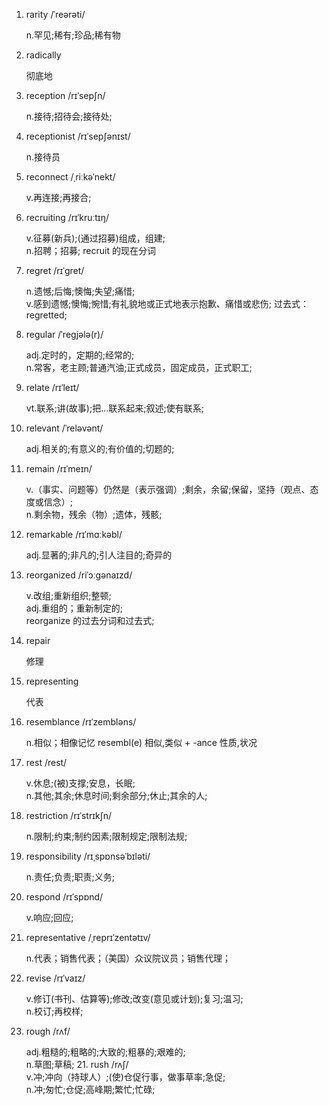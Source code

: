 1. rarity /ˈreərəti/

   n.罕见;稀有;珍品;稀有物

2. radically

   彻底地

3. reception /rɪˈsepʃn/

   n.接待;招待会;接待处;

4. receptionist /rɪˈsepʃənɪst/

   n.接待员

5. reconnect /ˌriːkəˈnekt/

   v.再连接;再接合;

6. recruiting /rɪˈkruːtɪŋ/

   v.征募(新兵);(通过招募)组成，组建;  
   n.招聘；招募; recruit 的现在分词

7. regret /rɪˈɡret/

   n.遗憾;后悔;懊悔;失望;痛惜;  
   v.感到遗憾;懊悔;惋惜;有礼貌地或正式地表示抱歉、痛惜或悲伤; 过去式： regretted;

8. regular /ˈreɡjələ(r)/

   adj.定时的，定期的;经常的;  
   n.常客，老主顾;普通汽油;正式成员，固定成员，正式职工;

9. relate /rɪˈleɪt/

   vt.联系;讲(故事);把…联系起来;叙述;使有联系;

10. relevant /ˈreləvənt/

    adj.相关的;有意义的;有价值的;切题的;

11. remain /rɪˈmeɪn/

    v.（事实、问题等）仍然是（表示强调）;剩余，余留;保留，坚持（观点、态度或信念）;  
    n.剩余物，残余（物）;遗体，残骸;

12. remarkable /rɪˈmɑːkəbl/

    adj.显著的;非凡的;引人注目的;奇异的

13. reorganized /riˈɔːɡənaɪzd/

    v.改组;重新组织;整顿;  
    adj.重组的；重新制定的;  
    reorganize 的过去分词和过去式;

14. repair

    修理

15. representing

    代表

16. resemblance /rɪˈzembləns/

    n.相似；相像记忆
    resembl(e) 相似,类似 + -ance 性质,状况

17. rest /rest/

    v.休息;(被)支撑;安息，长眠;  
    n.其他;其余;休息时间;剩余部分;休止;其余的人;

18. restriction /rɪˈstrɪkʃn/

    n.限制;约束;制约因素;限制规定;限制法规;

19. responsibility /rɪˌspɒnsəˈbɪləti/

    n.责任;负责;职责;义务;

20. respond /rɪˈspɒnd/

    v.响应;回应;

21. representative /ˌreprɪˈzentətɪv/

    n.代表；销售代表；（美国）众议院议员；销售代理；

22. revise /rɪˈvaɪz/

    v.修订(书刊、估算等);修改;改变(意见或计划);复习;温习;  
    n.校订;再校样;

23. rough /rʌf/

    adj.粗糙的;粗略的;大致的;粗暴的;艰难的;  
    n.草图;草稿; 21. rush /rʌʃ/  
    v.冲;冲向（持球人）;(使)仓促行事，做事草率;急促;  
    n.冲;匆忙;仓促;高峰期;繁忙;忙碌;
